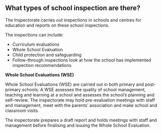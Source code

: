 ##  What types of school inspection are there?

The Inspectorate carries out inspections in schools and centres for education
and reports on these school inspections.

The inspections can include:

  * Curriculum evaluations 
  * Whole School Evaluation 
  * Child protection and safeguarding 
  * Follow-through inspections look at how the school has implemented inspection recommendations 

**Whole School Evaluations (WSE)**

Whole School Evaluations (WSE) are carried out in both primary and post-
primary schools. A WSE assesses the quality of school management, teaching and
learning at a school and assesses the school’s planning and self-review. The
inspectorate may hold pre-evaluation meetings with staff and management, meet
with the parents’ association and make school and classroom visits.

The inspectorate prepares a draft report and holds meetings with staff and
management before finalising and issuing the Whole School Evaluation.
